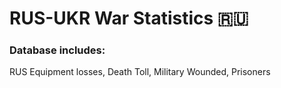# RUS-UKR War Statistics 🇷🇺
### Database includes: 
RUS Equipment losses, Death Toll, Military Wounded, Prisoners
